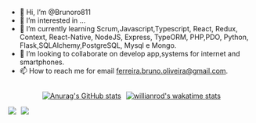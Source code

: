 - 👋 Hi, I’m @Brunoro811
- 👀 I’m interested in ...
- 🌱 I’m currently learning Scrum,Javascript,Typescript, React, Redux, Context, React-Native, NodeJS, Express, TypeORM, PHP,PDO, Python, Flask,SQLAlchemy,PostgreSQL, Mysql e Mongo.
- 💞️ I’m looking to collaborate on develop app,systems for internet and smartphones.
- 📫 How to reach me for email ferreira.bruno.oliveira@gmail.com.

<div style="display: flex;gap:10px;justify-content:center;">

[![Anurag's GitHub stats](https://github-readme-stats.vercel.app/api?username=Brunoro811&theme=github_dark&show_icons=true)](https://github.com/anuraghazra/github-readme-stats)

[![willianrod's wakatime stats](https://github-readme-stats.vercel.app/api/top-langs/?username=Brunoro811&layout=compact&langs_count=7&theme=github_dark )](https://github.com/anuraghazra/github-readme-stats)

</div>


<div style="display: flex;gap:10px;justify-content:flex-start;flex-wrap:wrap;"> 
  <a href = "mailto:ferreira.bruno.oliveira@gmail.com"><img src="https://img.shields.io/badge/-Gmail-%23333?style=for-the-badge&logo=gmail&logoColor=white" target="_blank"></a>
  <a href="https://www.linkedin.com/in/brferreiraoliveira/" target="_blank"><img src="https://img.shields.io/badge/-LinkedIn-%230077B5?style=for-the-badge&logo=linkedin&logoColor=white" target="_blank"></a> 
 
</div>

<!---
Brunoro811/Brunoro811 is a ✨ special ✨ repository because its `README.md` (this file) appears on your GitHub profile.
You can click the Preview link to take a look at your changes.
--->
